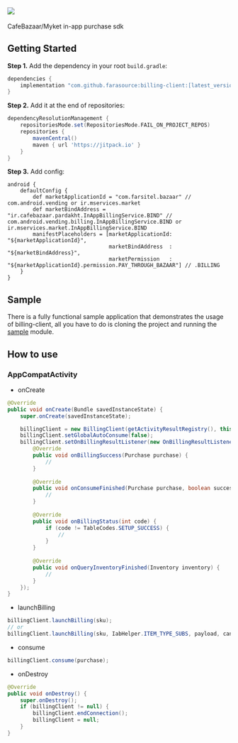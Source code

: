 [![](https://jitpack.io/v/farasource/billing-client.svg)](https://jitpack.io/#farasource/billing-client)
-
CafeBazaar/Myket in-app purchase sdk

## Getting Started

**Step 1.** Add the dependency in your root `build.gradle`:
```groovy
dependencies {
    implementation "com.github.farasource:billing-client:[latest_version]"
}
```

**Step 2.** Add it at the end of repositories:
```groovy
dependencyResolutionManagement {
    repositoriesMode.set(RepositoriesMode.FAIL_ON_PROJECT_REPOS)
    repositories {
        mavenCentral()
        maven { url 'https://jitpack.io' }
    }
}
```

**Step 3.** Add config:
```GRADLE
android {
    defaultConfig {
        def marketApplicationId = "com.farsitel.bazaar" // com.android.vending or ir.mservices.market
        def marketBindAddress = "ir.cafebazaar.pardakht.InAppBillingService.BIND" // com.android.vending.billing.InAppBillingService.BIND or ir.mservices.market.InAppBillingService.BIND
        manifestPlaceholders = [marketApplicationId: "${marketApplicationId}",
                                marketBindAddress  : "${marketBindAddress}",
                                marketPermission   : "${marketApplicationId}.permission.PAY_THROUGH_BAZAAR"] // .BILLING
    }
}
```
## Sample
There is a fully functional sample application that demonstrates the usage of billing-client, all you have to do is cloning the project and running the [sample](https://github.com/farasource/billing-client/tree/master/sample) module.
## How to use
### AppCompatActivity

* onCreate
```JAVA
@Override
public void onCreate(Bundle savedInstanceState) {
    super.onCreate(savedInstanceState);

    billingClient = new BillingClient(getActivityResultRegistry(), this);
    billingClient.setGlobalAutoConsume(false);
    billingClient.setOnBillingResultListener(new OnBillingResultListener() {
        @Override
        public void onBillingSuccess(Purchase purchase) {
            //
        }
        
        @Override
        public void onConsumeFinished(Purchase purchase, boolean success) {
            //
        }
        
        @Override
        public void onBillingStatus(int code) {
            if (code != TableCodes.SETUP_SUCCESS) {
                //
            }
        }
        
        @Override
        public void onQueryInventoryFinished(Inventory inventory) {
            //
        }
    });
}
```

* launchBilling
```JAVA
billingClient.launchBilling(sku);
// or
billingClient.launchBilling(sku, IabHelper.ITEM_TYPE_SUBS, payload, canAutoConsume);
```

* consume
```JAVA
billingClient.consume(purchase);
```

* onDestroy
```JAVA
@Override
public void onDestroy() {
    super.onDestroy();
    if (billingClient != null) {
        billingClient.endConnection();
        billingClient = null;
    }
}
```